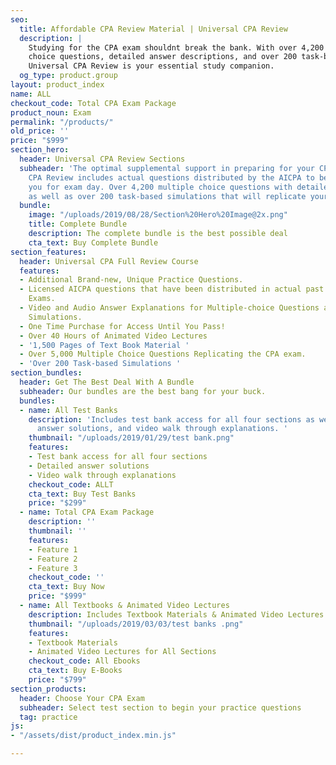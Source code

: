 ```yaml
---
seo:
  title: Affordable CPA Review Material | Universal CPA Review
  description: |
    Studying for the CPA exam shouldnt break the bank. With over 4,200 multiple
    choice questions, detailed answer descriptions, and over 200 task-based simulations replicating your real exam experience,
    Universal CPA Review is your essential study companion.
  og_type: product.group
layout: product_index
name: ALL
checkout_code: Total CPA Exam Package
product_noun: Exam
permalink: "/products/"
old_price: ''
price: "$999"
section_hero:
  header: Universal CPA Review Sections
  subheader: 'The optimal supplemental support in preparing for your CPA exam. Universal
    CPA Review includes actual questions distributed by the AICPA to better prepare
    you for exam day. Over 4,200 multiple choice questions with detailed answer descriptions
    as well as over 200 task-based simulations that will replicate your exam experience. '
  bundle:
    image: "/uploads/2019/08/28/Section%20Hero%20Image@2x.png"
    title: Complete Bundle
    description: The complete bundle is the best possible deal
    cta_text: Buy Complete Bundle
section_features:
  header: Universal CPA Full Review Course
  features:
  - Additional Brand-new, Unique Practice Questions.
  - Licensed AICPA questions that have been distributed in actual past Uniform CPA
    Exams.
  - Video and Audio Answer Explanations for Multiple-choice Questions and Task-based
    Simulations.
  - One Time Purchase for Access Until You Pass!
  - Over 40 Hours of Animated Video Lectures
  - '1,500 Pages of Text Book Material '
  - Over 5,000 Multiple Choice Questions Replicating the CPA exam.
  - 'Over 200 Task-based Simulations '
section_bundles:
  header: Get The Best Deal With A Bundle
  subheader: Our bundles are the best bang for your buck.
  bundles:
  - name: All Test Banks
    description: 'Includes test bank access for all four sections as well as detailed
      answer solutions, and video walk through explanations. '
    thumbnail: "/uploads/2019/01/29/test bank.png"
    features:
    - Test bank access for all four sections
    - Detailed answer solutions
    - Video walk through explanations
    checkout_code: ALLT
    cta_text: Buy Test Banks
    price: "$299"
  - name: Total CPA Exam Package
    description: ''
    thumbnail: ''
    features:
    - Feature 1
    - Feature 2
    - Feature 3
    checkout_code: ''
    cta_text: Buy Now
    price: "$999"
  - name: All Textbooks & Animated Video Lectures
    description: Includes Textbook Materials & Animated Video Lectures for All Sections
    thumbnail: "/uploads/2019/03/03/test banks .png"
    features:
    - Textbook Materials
    - Animated Video Lectures for All Sections
    checkout_code: All Ebooks
    cta_text: Buy E-Books
    price: "$799"
section_products:
  header: Choose Your CPA Exam
  subheader: Select test section to begin your practice questions
  tag: practice
js:
- "/assets/dist/product_index.min.js"

---
```

